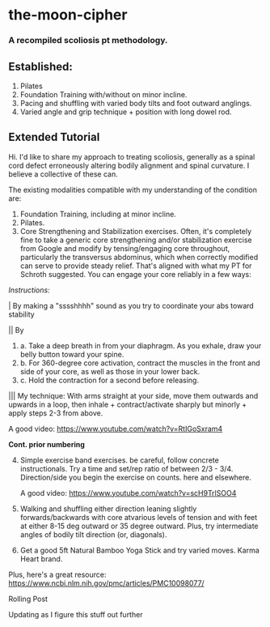 # the-moon-cipher

### A recompiled scoliosis pt methodology.

## Established:
1. Pilates
2. Foundation Training with/without on minor incline.
3. Pacing and shuffling with varied body tilts and foot outward anglings.
4. Varied angle and grip technique + position with long dowel rod. 

## Extended Tutorial
Hi. I'd like to share my approach to treating scoliosis, generally as a spinal cord defect erroneously altering bodily alignment and spinal curvature. I believe a collective of these can.

The existing modalities compatible with my understanding of the condition are:

1. Foundation Training, including at minor incline.
2. Pilates.
3. Core Strengthening and Stabilization exercises. Often, it's completely fine to take a generic core strengthening and/or stabilization exercise from Google and modify by tensing/engaging core throughout, particularly the transversus abdominus, which when correctly modified can serve to provide steady relief. That's aligned with what my PT for Schroth suggested. You can engage your core reliably in a few ways:

*Instructions:*

| By making a "sssshhhh" sound as you try to coordinate your abs toward stability

|| By 

  1. a. Take a deep breath in from your diaphragm. As you exhale, draw your belly button toward your spine.
  2. b. For 360-degree core activation, contract the muscles in the front and side of your core, as well as those in your lower back.
  3. c. Hold the contraction for a second before releasing.



||| My technique: With arms straight at your side, move them outwards and upwards in a loop, then inhale + contract/activate sharply but minorly + apply steps 2-3 from above.

A good video: https://www.youtube.com/watch?v=RtIGoSxram4

**Cont. prior numbering**

4. Simple exercise band exercises. be careful, follow concrete instructionals. Try a time and set/rep ratio of between 2/3 - 3/4. Direction/side you begin the exercise on counts. here and elsewhere.

    A good video: https://www.youtube.com/watch?v=scH9TrlSOO4

5. Walking and shuffling either direction leaning slightly forwards/backwards with core atvarious levels of tension and with feet at either 8-15 deg outward or 35 degree outward. Plus, try intermediate angles of bodily tilt direction (or, diagonals).

6. Get a good 5ft Natural Bamboo Yoga Stick and try varied moves. Karma Heart brand.  

Plus, here's a great resource: https://www.ncbi.nlm.nih.gov/pmc/articles/PMC10098077/

Rolling Post

Updating as I figure this stuff out further
